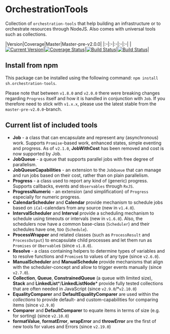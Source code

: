 # OrchestrationTools
Collection of `orchestration-tools` that help building an infrastructure or to orchestrate resources through NodeJS. Also comes with universal tools such as collections.

|Version|Coverage|Master|Master-pre-v2.0.0|
|:-|:-|:-|:-|:-|
|[![Current Version](https://img.shields.io/npm/v/sh.orchestration-tools.svg)](https://www.npmjs.com/package/sh.orchestration-tools)|[![Coverage Status](https://coveralls.io/repos/github/MrShoenel/orchestration-tools/badge.svg?branch=master)](https://coveralls.io/github/MrShoenel/orchestration-tools?branch=master)|[![Build Status](https://api.travis-ci.org/MrShoenel/orchestration-tools.svg?branch=master)](https://travis-ci.org/MrShoenel/orchestration-tools)|[![Build Status](https://api.travis-ci.org/MrShoenel/orchestration-tools.svg?branch=master-pre-v2.0.0)](https://travis-ci.org/MrShoenel/orchestration-tools)|


## Install from npm
This package can be installed using the following command: `npm install sh.orchestration-tools`.

Please note that between `v1.8.0` and `v2.0.0` there were breaking changes regarding `Progress` itself and how it is handled in conjunction with `Job`. If you therefore need to stick with `v1.x.x`, please use the latest stable from the `master-pre-v2.0.0`-branch.

## Current list of included tools
* __Job__ - a class that can encapsulate and represent any (asynchronous) work. Supports `Promise`-based work, enhanced states, simple eventing and progress. As of `v2.1.0`, __JobWithCost__ has been removed and cost is now supported by Job.
* __JobQueue__ - a queue that supports parallel jobs with free degree of parallelism.
* __JobQueueCapabilities__ - an extension to the `JobQueue` that can manage and run jobs based on their cost, rather than on plain parallelism.
* __Progress__ - a class used to report any kind of (generic) progress. Supports callbacks, events and `Observables` through `RxJS`.
* __ProgressNumeric__ - an extension (and simplification) of `Progress` especially for numeric progress.
* __CalendarScheduler__ and __Calendar__ provide mechanism to schedule jobs based on `iCal`-calendars from any source (new in `v1.4.0`).
* __IntervalScheduler__ and __Interval__ provide a scheduling mechanism to schedule using timeouts or intervals (new in `v1.6.0`). Also, the schedulers now have a common base-class (`Scheduler`) and their schedules have one, too (`Schedule`).
* __ProcessWrapper__ and related classes (such as `ProcessResult` and `ProcessOutput`) to encapsulate child processes and let them run as `Promises` or `Obervable`s (since `v1.8.0`).
* __Resolve__ - a class containing helpers to determine types of variables and to resolve functions and `Promise`s to values of any type (since `v2.6.0`).
* __ManualScheduler__ and __ManualSchedule__ provide mechanisms that align with the scheduler-concept and allow to trigger events manually (since `v2.7.0`).
* __Collection__, __Queue__, __ConstrainedQueue__ (a queue with limited size), __Stack__ and __LinkedList__\*/__LinkedListNode__\* provide fully tested collections that are often needed in JavaScript (since `v2.9.0`/\*`v2.10.0`)
* __EqualityComparer__ and __DefaultEqualityComparer__ are used within the *collections* to provide default- and custom-capabilities for comparing items (since `v2.9.0`)
* __Comparer__ and __DefaultComparer__ to equate items in terms of size (e.g. for sorting) (since `v2.10.0`)
* __formatValue__, __formatError__, __wrapError__ and __throwError__ are the first of new tools for values and Errors (since `v2.19.0`)
